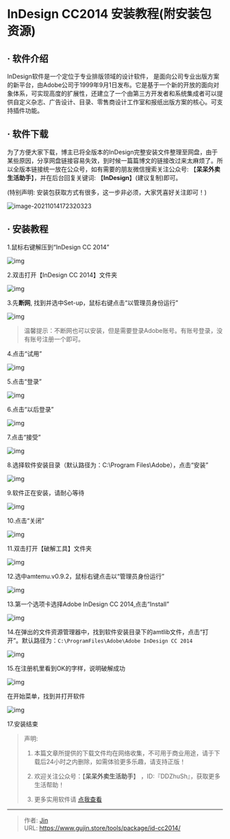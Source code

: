 # InDesign CC2014 安装教程(附安装包资源)


## · 软件介绍
InDesign软件是一个定位于专业排版领域的设计软件， 是面向公司专业出版方案的新平台，由Adobe公司于1999年9月1日发布。它是基于一个新的开放的面向对象体系，可实现高度的扩展性，还建立了一个由第三方开发者和系统集成者可以提供自定义杂志、广告设计、目录、零售商设计工作室和报纸出版方案的核心。可支持插件功能。

## · 软件下载
为了方便大家下载，博主已将全版本的InDesign完整安装文件整理至网盘，由于某些原因，分享网盘链接容易失效，到时候一篇篇博文的链接改过来太麻烦了。所以全版本链接统一放在公众号，如有需要的朋友微信搜索关注公众号: 【**呆呆外卖生活助手**】，并在后台回复关键词: 【**InDesign**】(建议复制)即可。

(特别声明: 安装包获取方式有很多，这一步非必须，大家凭喜好关注即可！)

![image-20211014172320323](https://img.gujin.store/img/image-20211014172320323.png)

## · 安装教程

1.鼠标右键解压到“InDesign CC 2014”

![img](https://img.gujin.store/img/v2-1fd84f0138ffba0ecd16c680a228efc1_720w.png)



2.双击打开【InDesign CC 2014】文件夹

![img](https://img.gujin.store/img/v2-7fbee863e04294fd5ed0d44824bebd9d_720w.png)



3.先**断网**, 找到并选中Set-up，鼠标右键点击“以管理员身份运行”

![img](https://img.gujin.store/img/v2-2383d6eb671ed63c508733471596f604_720w.png)

> 温馨提示：不断网也可以安装，但是需要登录Adobe账号。有账号登录，没有账号注册一个即可。

4.点击“试用”

![img](https://img.gujin.store/img/v2-8bf0c36ec5e9f10bb2ff344f692bc312_720w.png)

5.点击“登录”

![img](https://img.gujin.store/img/v2-493c1dab79024eee7033bb71b03b9ea0_720w.png)

6.点击“以后登录”

![img](https://img.gujin.store/img/v2-da3e12c1540cc6c19c884b04a17a4dac_720w.png)

7.点击“接受”

![img](https://img.gujin.store/img/v2-56d965efad5e27aaa1827ee2207e8485_720w.png)

8.选择软件安装目录（默认路径为：C:\Program Files\Adobe），点击“安装”

![img](https://img.gujin.store/img/v2-781be3c324719427b21477cc0516e841_720w.png)

9.软件正在安装，请耐心等待

![img](https://img.gujin.store/img/v2-dcad51f7c9c87bdeabedf4ab8daff284_720w.png)

10.点击“关闭”

![img](https://img.gujin.store/img/v2-67477591ea9d596e64133110d815e646_720w.png)

11.双击打开【破解工具】文件夹

![img](https://img.gujin.store/img/v2-e12561c60907461f270940ec7f5c7ef0_720w.png)



12.选中amtemu.v0.9.2，鼠标右键点击以“管理员身份运行”

![img](https://img.gujin.store/img/v2-ff15e67a703e631c947f7eaca9298569_720w.png)



13.第一个选项卡选择Adobe InDesign CC 2014,点击“Install”

![img](https://img.gujin.store/img/v2-88b08ecf9793df61d390b848d09d4669_720w.png)

14.在弹出的文件资源管理器中，找到软件安装目录下的amtlib文件，点击“打开”。默认路径为：`C:\ProgramFiles\Adobe\Adobe InDesign CC 2014`

![img](https://img.gujin.store/img/v2-2ec1d886d507881ba9ed4211aa84882c_720w.png)

15.在注册机里看到OK的字样，说明破解成功

![img](https://img.gujin.store/img/v2-6808ec19f1afe558f0895f980fae2b50_720w.png)

在开始菜单，找到并打开软件

![img](https://img.gujin.store/img/v2-933efec2cf1ac47f82850dc48bd2413a_720w.png)

17.安装结束




> 声明: 
>
> 1. 本篇文章所提供的下载文件均在网络收集，不可用于商业用途，请于下载后24小时之内删除，如需体验更多乐趣，请支持正版！
>
> 2. 欢迎关注公众号：【**呆呆外卖生活助手**】 ，ID:『DDZhuSh』，获取更多生活帮助！
>
> 3. 更多实用软件请  [点我查看](/tools)


---

> 作者: [Jin](https://img.gujin.store/img/favicon.ico)  
> URL: https://www.gujin.store/tools/package/id-cc2014/  

